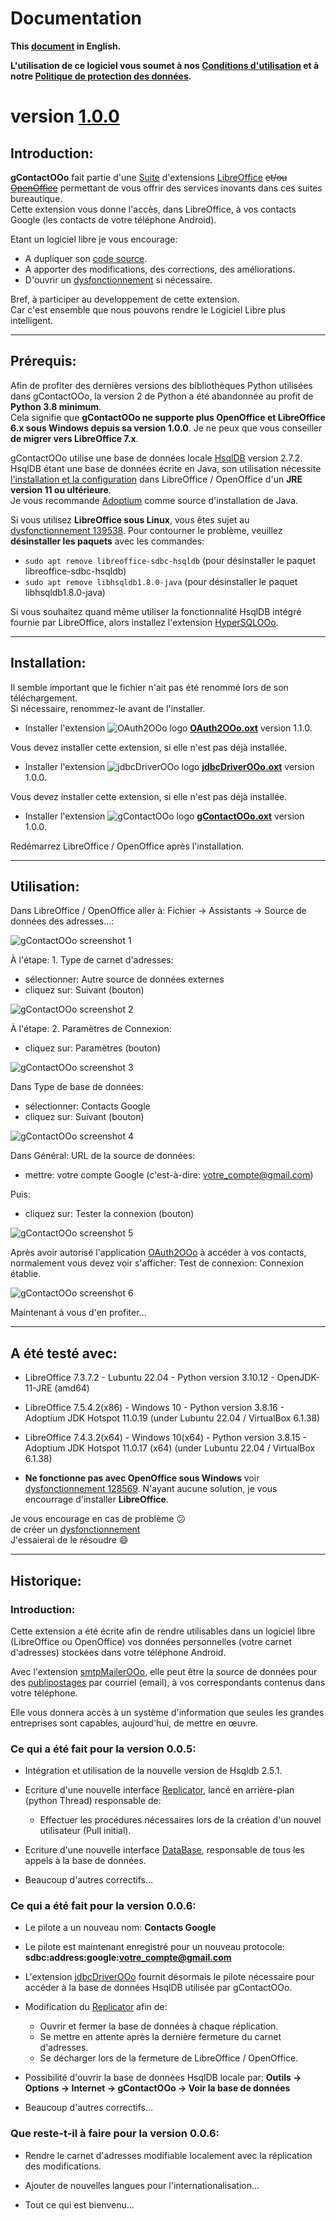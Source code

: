# Documentation

**This [document][2] in English.**

**L'utilisation de ce logiciel vous soumet à nos [Conditions d'utilisation][3] et à notre [Politique de protection des données][4].**

# version [1.0.0][5]

## Introduction:

**gContactOOo** fait partie d'une [Suite][6] d'extensions [LibreOffice][7] ~~et/ou [OpenOffice][8]~~ permettant de vous offrir des services inovants dans ces suites bureautique.  
Cette extension vous donne l'accès, dans LibreOffice, à vos contacts Google (les contacts de votre téléphone Android).

Etant un logiciel libre je vous encourage:
- A dupliquer son [code source][9].
- A apporter des modifications, des corrections, des améliorations.
- D'ouvrir un [dysfonctionnement][10] si nécessaire.

Bref, à participer au developpement de cette extension.  
Car c'est ensemble que nous pouvons rendre le Logiciel Libre plus intelligent.

___
## Prérequis:

Afin de profiter des dernières versions des bibliothèques Python utilisées dans gContactOOo, la version 2 de Python a été abandonnée au profit de **Python 3.8 minimum**.  
Cela signifie que **gContactOOo ne supporte plus OpenOffice et LibreOffice 6.x sous Windows depuis sa version 1.0.0**.
Je ne peux que vous conseiller **de migrer vers LibreOffice 7.x**.

gContactOOo utilise une base de données locale [HsqlDB][12] version 2.7.2.  
HsqlDB étant une base de données écrite en Java, son utilisation nécessite [l'installation et la configuration][13] dans LibreOffice / OpenOffice d'un **JRE version 11 ou ultérieure**.  
Je vous recommande [Adoptium][14] comme source d'installation de Java.

Si vous utilisez **LibreOffice sous Linux**, vous êtes sujet au [dysfonctionnement 139538][15]. Pour contourner le problème, veuillez **désinstaller les paquets** avec les commandes:
- `sudo apt remove libreoffice-sdbc-hsqldb` (pour désinstaller le paquet libreoffice-sdbc-hsqldb)
- `sudo apt remove libhsqldb1.8.0-java` (pour désinstaller le paquet libhsqldb1.8.0-java)

Si vous souhaitez quand même utiliser la fonctionnalité HsqlDB intégré fournie par LibreOffice, alors installez l'extension [HyperSQLOOo][16].

___
## Installation:

Il semble important que le fichier n'ait pas été renommé lors de son téléchargement.  
Si nécessaire, renommez-le avant de l'installer.

- Installer l'extension ![OAuth2OOo logo][17] **[OAuth2OOo.oxt][18]** version 1.1.0.

Vous devez installer cette extension, si elle n'est pas déjà installée.

- Installer l'extension ![jdbcDriverOOo logo][19] **[jdbcDriverOOo.oxt][20]** version 1.0.0.

Vous devez installer cette extension, si elle n'est pas déjà installée.

- Installer l'extension ![gContactOOo logo][1] **[gContactOOo.oxt][21]** version 1.0.0.

Redémarrez LibreOffice / OpenOffice après l'installation.

___
## Utilisation:

Dans LibreOffice / OpenOffice aller à: Fichier -> Assistants -> Source de données des adresses...:

![gContactOOo screenshot 1][22]

À l'étape: 1. Type de carnet d'adresses:
- sélectionner: Autre source de données externes
- cliquez sur: Suivant (bouton)

![gContactOOo screenshot 2][23]

À l'étape: 2. Paramètres de Connexion:
- cliquez sur: Paramètres (bouton)

![gContactOOo screenshot 3][24]

Dans Type de base de données:
- sélectionner: Contacts Google
- cliquez sur: Suivant (bouton)

![gContactOOo screenshot 4][25]

Dans Général: URL de la source de données:
- mettre: votre compte Google (c'est-à-dire: votre_compte@gmail.com)

Puis:
- cliquez sur: Tester la connexion (bouton)

![gContactOOo screenshot 5][26]

Après avoir autorisé l'application [OAuth2OOo][27] à accéder à vos contacts, normalement vous devez voir s'afficher: Test de connexion: Connexion établie.

![gContactOOo screenshot 6][28]

Maintenant à vous d'en profiter...

___
## A été testé avec:

* LibreOffice 7.3.7.2 - Lubuntu 22.04 - Python version 3.10.12 - OpenJDK-11-JRE (amd64)

* LibreOffice 7.5.4.2(x86) - Windows 10 - Python version 3.8.16 - Adoptium JDK Hotspot 11.0.19 (under Lubuntu 22.04 / VirtualBox 6.1.38)

* LibreOffice 7.4.3.2(x64) - Windows 10(x64) - Python version 3.8.15  - Adoptium JDK Hotspot 11.0.17 (x64) (under Lubuntu 22.04 / VirtualBox 6.1.38)

* **Ne fonctionne pas avec OpenOffice sous Windows** voir [dysfonctionnement 128569][11]. N'ayant aucune solution, je vous encourrage d'installer **LibreOffice**.

Je vous encourage en cas de problème :confused:  
de créer un [dysfonctionnement][10]  
J'essaierai de le résoudre :smile:

___
## Historique:

### Introduction:

Cette extension a été écrite afin de rendre utilisables dans un logiciel libre (LibreOffice ou OpenOffice) vos données personnelles (votre carnet d'adresses) stockées dans votre téléphone Android.

Avec l'extension [smtpMailerOOo][29], elle peut être la source de données pour des [publipostages][30] par courriel (email), à vos correspondants contenus dans votre téléphone.

Elle vous donnera accès à un système d'information que seules les grandes entreprises sont capables, aujourd'hui, de mettre en œuvre.

### Ce qui a été fait pour la version 0.0.5:

- Intégration et utilisation de la nouvelle version de Hsqldb 2.5.1.

- Ecriture d'une nouvelle interface [Replicator][31], lancé en arrière-plan (python Thread) responsable de:

    - Effectuer les procédures nécessaires lors de la création d'un nouvel utilisateur (Pull initial).

- Ecriture d'une nouvelle interface [DataBase][32], responsable de tous les appels à la base de données.

- Beaucoup d'autres correctifs...

### Ce qui a été fait pour la version 0.0.6:

- Le pilote a un nouveau nom: **Contacts Google**

- Le pilote est maintenant enregistré pour un nouveau protocole: **sdbc:address:google:votre_compte@gmail.com**

- L'extension [jdbcDriverOOo][20] fournit désormais le pilote nécessaire pour accéder à la base de données HsqlDB utilisée par gContactOOo.

- Modification du [Replicator][31] afin de:

    - Ouvrir et fermer la base de données à chaque réplication.
    - Se mettre en attente après la dernière fermeture du carnet d'adresses.
    - Se décharger lors de la fermeture de LibreOffice / OpenOffice.

- Possibilité d'ouvrir la base de données HsqlDB locale par: **Outils -> Options -> Internet -> gContactOOo -> Voir la base de données**

- Beaucoup d'autres correctifs...

### Que reste-t-il à faire pour la version 0.0.6:

- Rendre le carnet d'adresses modifiable localement avec la réplication des modifications.

- Ajouter de nouvelles langues pour l'internationalisation...

- Tout ce qui est bienvenu...

[1]: <img/gContactOOo.svg>
[2]: <https://prrvchr.github.io/gContactOOo>
[3]: <https://prrvchr.github.io/gContactOOo/source/gContactOOo/registration/TermsOfUse_fr>
[4]: <https://prrvchr.github.io/gContactOOo/source/gContactOOo/registration/PrivacyPolicy_fr>
[5]: <https://prrvchr.github.io/gContactOOo#historical>
[6]: <https://prrvchr.github.io/README_fr>
[7]: <https://fr.libreoffice.org/download/telecharger-libreoffice/>
[8]: <https://www.openoffice.org/fr/Telecharger/>
[9]: <https://github.com/prrvchr/gContactOOo>
[10]: <https://github.com/prrvchr/gContactOOo/issues/new>
[11]: <https://bz.apache.org/ooo/show_bug.cgi?id=128569>
[12]: <http://hsqldb.org/>
[13]: <https://wiki.documentfoundation.org/Documentation/HowTo/Install_the_correct_JRE_-_LibreOffice_on_Windows_10/fr>
[14]: <https://adoptium.net/releases.html?variant=openjdk11>
[15]: <https://bugs.documentfoundation.org/show_bug.cgi?id=139538>
[16]: <https://prrvchr.github.io/HyperSQLOOo/README_fr>
[17]: <https://prrvchr.github.io/OAuth2OOo/img/OAuth2OOo.svg>
[18]: <https://github.com/prrvchr/OAuth2OOo/raw/master/OAuth2OOo.oxt>
[19]: <https://prrvchr.github.io/jdbcDriverOOo/img/jdbcDriverOOo.svg>
[20]: <https://github.com/prrvchr/jdbcDriverOOo/raw/master/source/jdbcDriverOOo/dist/jdbcDriverOOo.oxt>
[21]: <https://github.com/prrvchr/gContactOOo/raw/master/source/gContactOOo/dist/gContactOOo.oxt>
[22]: <img/gContactOOo-1.png>
[23]: <img/gContactOOo-2.png>
[24]: <img/gContactOOo-3.png>
[25]: <img/gContactOOo-4.png>
[26]: <img/gContactOOo-5.png>
[27]: <https://prrvchr.github.io/OAuth2OOo/README_fr>
[28]: <img/gContactOOo-6.png>
[29]: <https://github.com/prrvchr/smtpMailerOOo/blob/master/source/smtpMailerOOo/dist/smtpMailerOOo.oxt>
[30]: <https://en.wikipedia.org/wiki/Mail_merge>
[31]: <https://github.com/prrvchr/gContactOOo/blob/master/uno/lib/uno/addressbook/replicator.py>
[32]: <https://github.com/prrvchr/gContactOOo/blob/master/uno/lib/uno/addressbook/database.py>
